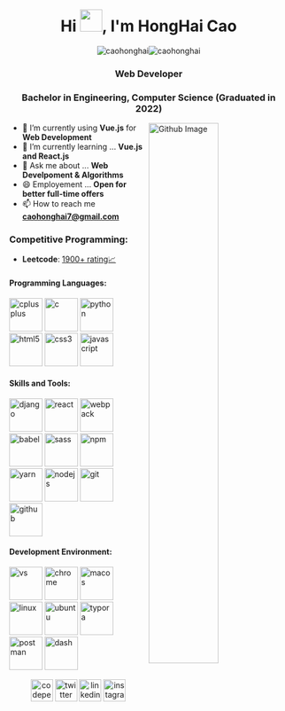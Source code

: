<h1 align="center">Hi <img src="https://raw.githubusercontent.com/iampavangandhi/iampavangandhi/master/gifs/Hi.gif" width=40>, I'm HongHai Cao</h1>


 <p align="center">
  <span> <img src="https://komarev.com/ghpvc/?username=caohonghai" alt="caohonghai"><img src="https://cp-logo.vercel.app/leetcode-cn/acckno1" alt="caohonghai"></span>
</p>

<h3 align="center">Web Developer</h3>
<h3 align="center">Bachelor in Engineering, Computer Science (Graduated in 2022)</h3> 



<img width="50%" align="right" alt="Github Image" src="https://img.smitish.com/uploads/2022/20220821183254.svg" />

- 🔭 I’m currently using **Vue.js** for **Web Development**
- 🌱 I’m currently learning ... **Vue.js and React.js**
- 💬 Ask me about ... **Web Develpoment & Algorithms**
- 😄 Employement ... **Open for better full-time offers**
- 📫 How to reach me **<a href="mailto:caohonghai7@gmail.com">caohonghai7@gmail.com</a>**

<h3>Competitive Programming: </h3>

- **Leetcode**: [1900+ rating📈](https://leetcode.cn/u/acckno1/) 
  
<h4>Programming Languages: </h4>
<p align="left">
    <img style="margin: auto;" src="https://img.smitish.com/uploads/2022/20220821183318.png" alt=cplusplus width="60" height="60"/>
    <img style="margin: auto;" src="https://img.smitish.com/uploads/2022/20220821183321.png" alt=c width="60" height="60"/>
    <img style="margin: auto;" src="https://img.smitish.com/uploads/2022/20220821183324.png" alt=python width="60" height="60"/>
    <img style="margin: auto;" src="https://img.smitish.com/uploads/2022/20220821183327.png" alt=html5 width="60" height="60"/> 
		<img style="margin: auto;" src="https://img.smitish.com/uploads/2022/20220821183329.png" alt=css3 width="60" height="60"/> 
    <img style="margin: auto;" src="https://img.smitish.com/uploads/2022/20220821183333.png" alt=javascript width="60" height="60"/>
</p>

<h4>Skills and Tools: </h4>
<p align="left">
  <img style="margin: auto;" src="https://img.smitish.com/uploads/2022/20220821183539.png" alt=django width="60" height="60"/>
  <img style="margin: auto;" src="https://img.smitish.com/uploads/2022/20220821183549.png" alt=react width="60" height="60"/> 
  <img style="margin: auto;" src="https://img.smitish.com/uploads/2022/20220821183552.png" alt=webpack width="60" height="60"/>
  <img style="margin: auto;" src="https://img.smitish.com/uploads/2022/20220821183555.png" alt=babel width="60" height="60"/>
  <img style="margin: auto;" src="https://img.smitish.com/uploads/2022/20220821183558.png" alt=sass width="60" height="60"/>
  <img style="margin: auto;" src="https://img.smitish.com/uploads/2022/20220821183602.png" alt=npm width="60" height="60"/>
  <img style="margin: auto;" src="https://img.smitish.com/uploads/2022/20220821183605.png" alt=yarn width="60" height="60"/>
  <img style="margin: auto;" src="https://img.smitish.com/uploads/2022/20220821183608.png" alt=nodejs width="60" height="60"/>
  <img style="margin: auto;" src="https://img.smitish.com/uploads/2022/20220821183610.png" alt=git width="60" height="60"/>
  <img style="margin: auto;" src="https://img.smitish.com/uploads/2022/20220821183613.png" alt=github width="60" height="60"/>
</p>


<h4>Development Environment: </h4>
<p align="left">
  <img style="margin: auto;" src="https://img.smitish.com/uploads/2022/20220821183618.png" alt=vs width="60" height="60"/>
  <img style="margin: auto;" src="https://img.smitish.com/uploads/2022/20220821183620.png" alt=chrome width="60" height="60"/>
  <img style="margin: auto;" src="https://img.smitish.com/uploads/2022/20220821183631.png" alt=macos width="60" height="60"/>
  <img style="margin: auto;" src="https://img.smitish.com/uploads/2022/20220821183637.png" alt=linux width="60" height="60"/>
  <img style="margin: auto;" src="https://img.smitish.com/uploads/2022/20220821183634.png" alt=ubuntu width="60" height="60"/>
  <img style="margin: auto;" src="https://img.smitish.com/uploads/2022/20220821183652.png" alt=typora width="60" height="60"/>
  <img style="margin: auto;" src="https://img.smitish.com/uploads/2022/20220821183640.png" alt=postman width="60" height="60"/>
  <img style="margin: auto;" src="https://img.smitish.com/uploads/2022/20220821183643.png" alt=dash width="60" height="60"/>
</p>





<p align="center">
  <a href="https://codepen.io/caohonghai" target="blank"><img align="center" src="https://cdn.jsdelivr.net/npm/simple-icons@3.0.1/icons/codepen.svg" alt="codepen" height="40" width="40" /></a>
  <a href="https://twitter.com/acckno1" target="blank"><img align="center" src="https://cdn.jsdelivr.net/npm/simple-icons@3.0.1/icons/twitter.svg" alt="twitter" height="40" width="40" /></a>
  <a href="https://linkedin.com/in/caohonghai" target="blank"><img align="center" src="https://cdn.jsdelivr.net/npm/simple-icons@3.0.1/icons/linkedin.svg" alt="linkedin" height="40" width="40" /></a>
  <a href="https://instagram.com/_acckno1" target="blank"><img align="center" src="https://cdn.jsdelivr.net/npm/simple-icons@3.0.1/icons/instagram.svg" alt="instagram" height="40" width="40" /></a>
</p>

